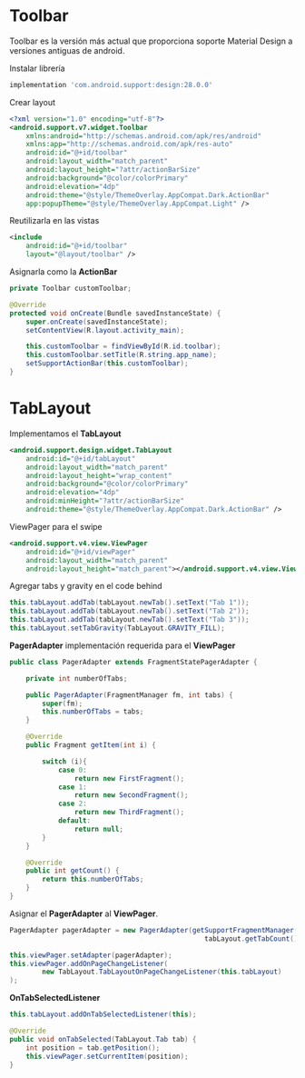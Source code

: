 # Toolbar

Toolbar es la versión más actual que proporciona soporte Material Design a versiones antiguas de android.

Instalar librería

```gradle
implementation 'com.android.support:design:28.0.0'
```

Crear layout

```xml
<?xml version="1.0" encoding="utf-8"?>
<android.support.v7.widget.Toolbar
    xmlns:android="http://schemas.android.com/apk/res/android"
    xmlns:app="http://schemas.android.com/apk/res-auto"
    android:id="@+id/toolbar"
    android:layout_width="match_parent"
    android:layout_height="?attr/actionBarSize"
    android:background="@color/colorPrimary"
    android:elevation="4dp"
    android:theme="@style/ThemeOverlay.AppCompat.Dark.ActionBar"
    app:popupTheme="@style/ThemeOverlay.AppCompat.Light" />
```

Reutilizarla en las vistas

```xml
<include
    android:id="@+id/toolbar"
    layout="@layout/toolbar" />
```

Asignarla como la **ActionBar**

```java
private Toolbar customToolbar;

@Override
protected void onCreate(Bundle savedInstanceState) {
    super.onCreate(savedInstanceState);
    setContentView(R.layout.activity_main);

    this.customToolbar = findViewById(R.id.toolbar);
    this.customToolbar.setTitle(R.string.app_name);
    setSupportActionBar(this.customToolbar);
}
```
# TabLayout

Implementamos el **TabLayout**

```xml
<android.support.design.widget.TabLayout
    android:id="@+id/tabLayout"
    android:layout_width="match_parent"
    android:layout_height="wrap_content"
    android:background="@color/colorPrimary"
    android:elevation="4dp"
    android:minHeight="?attr/actionBarSize"
    android:theme="@style/ThemeOverlay.AppCompat.Dark.ActionBar" />
```

ViewPager para el swipe

```xml
<android.support.v4.view.ViewPager
    android:id="@+id/viewPager"
    android:layout_width="match_parent"
    android:layout_height="match_parent"></android.support.v4.view.ViewPager>
```

Agregar tabs y gravity en el code behind

```java
this.tabLayout.addTab(tabLayout.newTab().setText("Tab 1"));
this.tabLayout.addTab(tabLayout.newTab().setText("Tab 2"));
this.tabLayout.addTab(tabLayout.newTab().setText("Tab 3"));
this.tabLayout.setTabGravity(TabLayout.GRAVITY_FILL);
```

**PagerAdapter** implementación requerida para el **ViewPager**

```java
public class PagerAdapter extends FragmentStatePagerAdapter {

    private int numberOfTabs;

    public PagerAdapter(FragmentManager fm, int tabs) {
        super(fm);
        this.numberOfTabs = tabs;
    }

    @Override
    public Fragment getItem(int i) {

        switch (i){
            case 0:
                return new FirstFragment();
            case 1:
                return new SecondFragment();
            case 2:
                return new ThirdFragment();
            default:
                return null;
        }
    }

    @Override
    public int getCount() {
        return this.numberOfTabs;
    }
}
```

Asignar el **PagerAdapter** al **ViewPager**.

```java
PagerAdapter pagerAdapter = new PagerAdapter(getSupportFragmentManager(),
                                                tabLayout.getTabCount());

this.viewPager.setAdapter(pagerAdapter);
this.viewPager.addOnPageChangeListener(
        new TabLayout.TabLayoutOnPageChangeListener(this.tabLayout)
);
```

**OnTabSelectedListener**

```java
this.tabLayout.addOnTabSelectedListener(this);
```

```java
@Override
public void onTabSelected(TabLayout.Tab tab) {
    int position = tab.getPosition();
    this.viewPager.setCurrentItem(position);
}
```


